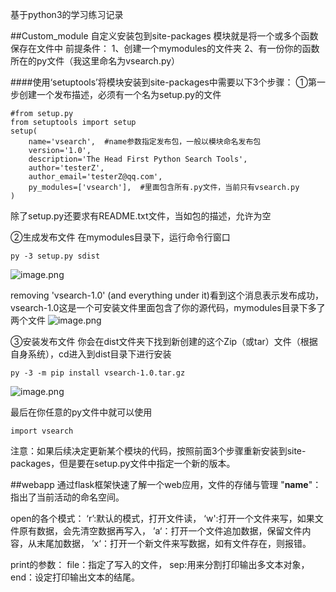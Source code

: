 基于python3的学习练习记录

##Custom_module  自定义安装包到site-packages
模块就是将一个或多个函数保存在文件中
前提条件：
1、创建一个mymodules的文件夹
2、有一份你的函数所在的py文件（我这里命名为vsearch.py）

####使用‘setuptools’将模块安装到site-packages中需要以下3个步骤：
①第一步创建一个发布描述，必须有一个名为setup.py的文件
```
#from setup.py
from setuptools import setup
setup(
    name='vsearch',  #name参数指定发布包，一般以模块命名发布包
    version='1.0',
    description='The Head First Python Search Tools',
    author='testerZ',
    author_email='testerZ@qq.com',
    py_modules=['vsearch'],  #里面包含所有.py文件，当前只有vsearch.py
)
```
除了setup.py还要求有README.txt文件，当如包的描述，允许为空

②生成发布文件
在mymodules目录下，运行命令行窗口
```
py -3 setup.py sdist
```
![image.png](https://upload-images.jianshu.io/upload_images/23087403-6f4497442b487bfb.png?imageMogr2/auto-orient/strip%7CimageView2/2/w/1240)

removing 'vsearch-1.0' (and everything under it)看到这个消息表示发布成功，vsearch-1.0这是一个可安装文件里面包含了你的源代码，mymodules目录下多了两个文件
![image.png](https://upload-images.jianshu.io/upload_images/23087403-80c6799f4c540e50.png?imageMogr2/auto-orient/strip%7CimageView2/2/w/1240)


③安装发布文件
你会在dist文件夹下找到新创建的这个Zip（或tar）文件（根据自身系统），cd进入到dist目录下进行安装
```
py -3 -m pip install vsearch-1.0.tar.gz
```
![image.png](https://upload-images.jianshu.io/upload_images/23087403-ec41d5f6bfe65cc6.png?imageMogr2/auto-orient/strip%7CimageView2/2/w/1240)

最后在你任意的py文件中就可以使用
```
import vsearch
```
注意：如果后续决定更新某个模块的代码，按照前面3个步骤重新安装到site-packages，但是要在setup.py文件中指定一个新的版本。


##webapp 通过flask框架快速了解一个web应用，文件的存储与管理
"__name__"：指出了当前活动的命名空间。

open的各个模式：
‘r’:默认的模式，打开文件读，
‘w':打开一个文件来写，如果文件原有数据，会先清空数据再写入，
’a‘：打开一个文件追加数据，保留文件内容，从末尾加数据，
’x‘：打开一个新文件来写数据，如有文件存在，则报错。

print的参数：
file：指定了写入的文件，
sep:用来分割打印输出多文本对象，
end：设定打印输出文本的结尾。
